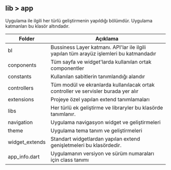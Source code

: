 ## lib > app

Uygulama ile ilgili her türlü geliştirmenin yapıldığı bölümdür.
Uygulama katmanları bu klasör altındadır.

|Folder|Açıklama|
|---|---|
|bl|Bussiness Layer katmanı. API'lar ile ilgili yapılan tüm arayüz işlemleri bu katmandadır|
|conponents|Tüm sayfa ve widget'larda kullanılan ortak componentler|
|constants|Kullanılan sabitlerin tanımlandığı alandır|
|controllers|Tüm modül ve ekranlarda kullanılacak ortak controller ve servisler burada yer alır|
|extensions|Projeye özel yapılan extend tanımlamaları|
|libs|Her türlü ek geliştirme ve libraryler bu klasörde tanımlanır.|
|navigation|Uygulama navigasyon widget ve geliştirmeleri|
|theme|Uygulama tema tanım ve geliştirmeleri|
|widget_extends|Standart widgetlardan yapılan extend genişletmeleri bu klasördedir.|
|app_info.dart|Uygulamanın versiyon ve sürüm numaraları için class tanımı|
